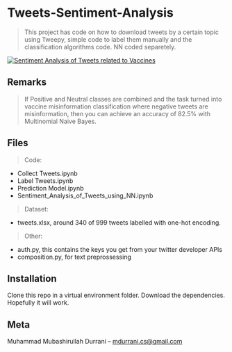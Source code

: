 # Tweets-Sentiment-Analysis
> This project has code on how to download tweets by a certain topic using Tweepy, simple code to label them manually and the classification algorithms code. NN coded separetely.

[![Sentiment Analysis of Tweets related to Vaccines](https://img.youtube.com/vi/CAwflRGDlnU/0.jpg)](https://youtu.be/CAwflRGDlnU)

## Remarks
> If Positive and Neutral classes are combined and the task turned into vaccine misinformation classification where negative tweets are misinformation, then you can achieve an accuracy of 82.5% with Multinomial Naive Bayes.

## Files
> Code:
- Collect Tweets.ipynb
- Label Tweets.ipynb
- Prediction Model.ipynb
- Sentiment_Analysis_of_Tweets_using_NN.ipynb
> Dataset:
- tweets.xlsx, around 340 of 999 tweets labelled with one-hot encoding.
> Other:
- auth.py, this contains the keys you get from your twitter developer APIs
- composition.py, for text preprossessing



## Installation

Clone this repo in a virtual environment folder. Download the dependencies. Hopefully it will work.



## Meta

Muhammad Mubashirullah Durrani – mdurrani.cs@gmail.com

